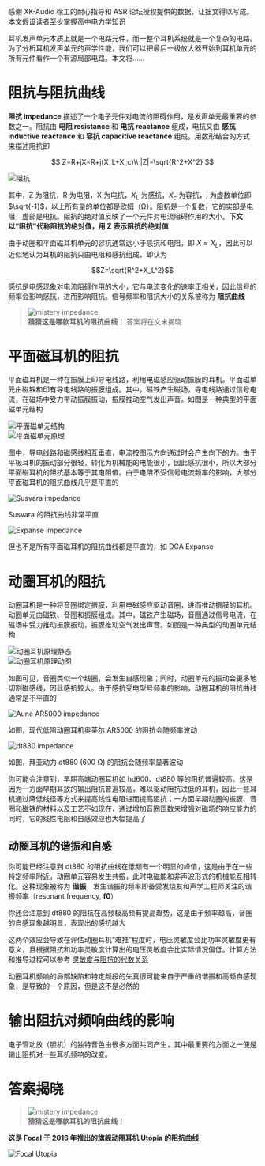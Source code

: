 感谢 XK-Audio 徐工的耐心指导和 ASR 论坛授权提供的数据，让拙文得以写成。本文假设读者至少掌握高中电力学知识

耳机发声单元本质上就是一个电路元件，而一整个耳机系统就是一个复杂的电路。为了分析耳机发声单元的声学性能，我们可以把最后一级放大器开始到耳机单元的所有元件看作一个有源局部电路。本文将……

# 阻抗与阻抗曲线

**阻抗 impedance** 描述了一个电子元件对电流的阻碍作用，是发声单元最重要的参数之一。阻抗由 **电阻 resistance** 和 **电抗 reactance** 组成，电抗又由 **感抗 inductive reactance** 和 **容抗 capacitive reactance** 组成。用数形结合的方式来描述阻抗即

$$
Z=R+jX=R+j(X_L+X_c)\\
|Z|=\sqrt{R^2+X^2}
$$

![阻抗](../../resource/impedance.svg)

其中，Z 为阻抗，R 为电阻，X 为电抗，$X_L$ 为感抗，$X_c$ 为容抗，j 为虚数单位即 $\sqrt{-1}$，以上所有量的单位都是欧姆（Ω）。阻抗是一个复数，它的实部是电阻，虚部是电抗。阻抗的绝对值反映了一个元件对电流阻碍作用的大小。**下文以“阻抗”代称阻抗的绝对值，用 Z 表示阻抗的绝对值**

由于动圈和平面磁耳机单元的容抗通常远小于感抗和电阻，即 $X\approx X_L$，因此可以近似地认为耳机的阻抗只由电阻和感抗组成，即认为

$$Z=\sqrt{R^2+X_L^2}$$

感抗是电感现象对电流阻碍作用的大小，它与电流变化的速率正相关，因此信号的频率会影响感抗，进而影响阻抗。信号频率和阻抗大小的关系被称为 **阻抗曲线**

> ![mistery impedance](../../resource/utopia2016%20impedance%20masked.png)  
> **猜猜这是哪款耳机的阻抗曲线！** 答案将在文末揭晓

# 平面磁耳机的阻抗

平面磁耳机是一种在振膜上印导电线路，利用电磁感应驱动振膜的耳机。平面磁单元由磁铁和印有导电线路的振膜组成。其中，磁铁产生磁场，导电线路通过信号电流，在磁场中受力带动振膜振动，振膜推动空气发出声音。如图是一种典型的平面磁单元结构

![平面磁单元结构](../../resource/planar%20driver%20structure.png)  
![平面磁单元原理](../../resource/planar%20driver%20principle.jpg)

图中，导电线路和磁感线相互垂直，电流按图示方向通过时会产生向下的力。由于平板耳机的振动部分很轻，转化为机械能的电能很小，因此感抗很小，所以大部分平面磁耳机的阻抗基本等于其电阻值。由于电阻不受信号电流频率的影响，大部分平面磁耳机的阻抗曲线几乎是平直的

![Susvara impedance](../../resource/susvara%20impedance.png)

Susvara 的阻抗曲线非常平直

![Expanse impedance](../../resource/expanse%20impedance.png)

但也不是所有平面磁耳机的阻抗曲线都是平直的，如 DCA Expanse

# 动圈耳机的阻抗

动圈耳机是一种将音圈绑定振膜，利用电磁感应驱动音圈，进而推动振膜的耳机。动圈单元由磁铁、音圈和振膜组成。其中，磁铁产生磁场，音圈通过信号电流，在磁场中受力推动振膜振动，振膜推动空气发出声音。如图是一种典型的动圈单元结构

![动圈耳机原理静态](../../resource/moving%20coil%20principle.png)  
![动圈耳机原理动图](../../resource/moving%20coil%20principle.gif)

如图可见，音圈类似一个线圈，会发生自感现象；同时，动圈单元的振动会更多地切割磁感线，因此感抗较大。由于感抗受电型号频率的影响，动圈耳机的阻抗曲线通常是不平直的

![Aune AR5000 impedance](../../resource/ar5000%20impedance.png)

如图，现代低阻动圈耳机奥莱尔 AR5000 的阻抗会随频率波动

![dt880 impedance](../../resource/dt880%20600%20impedance.png)

如图，拜亚动力 dt880 (600 Ω) 的阻抗会随频率显著波动

你可能会注意到，早期高端动圈耳机如 hd600、dt880 等的阻抗普遍较高。这是因为一方面早期耳放的输出阻抗普遍较高，难以驱动阻抗过低的耳机，因此一些耳机通过降低线径等方式来提高线性电阻进而提高阻抗；一方面早期动圈的振膜、音圈和磁铁的材料以及工艺不如现在，通过增加音圈匝数来增强对磁场的响应能力的同时，它的线性电阻和自感效应也大幅提高了

## 动圈耳机的谐振和自感

你可能已经注意到 dt880 的阻抗曲线在低频有一个明显的峰值，这是由于在一些特定频率附近，动圈单元容易发生共振，此时电磁能和非声波形式的机械能互相转化。这种现象被称为 **谐振**，发生谐振的频率即备受发烧友和声学工程师关注的谐振频率（resonant frequency, **f0**）

你还会注意到 dt880 的阻抗在高频极高频有提高趋势，这是由于频率越高，音圈的自感现象越明显，表现出的感抗越大

这两个效应会导致在评估动圈耳机“难推”程度时，电压灵敏度会比功率灵敏度更有意义，且根据阻抗和功率灵敏度计算出的电压灵敏度会比实际情况偏低。计算方法和推导过程可以参考 [灵敏度与阻抗的代数关系](./灵敏度与阻抗的代数关系.md)

动圈耳机频响的局部缺陷和特定频段的失真很可能来自于严重的谐振和高频自感现象，是导致的一个原因，但是这不是必然的

# 输出阻抗对频响曲线的影响

电子管功放（胆机）的独特音色由很多方面共同产生，其中最重要的方面之一便是输出阻抗对一些耳机频响的改变。

# 答案揭晓

> ![mistery impedance](../../resource/utopia2016%20impedance%20masked.png)  
> **猜猜这是哪款耳机的阻抗曲线！**

**这是 Focal 于 2016 年推出的旗舰动圈耳机 Utopia 的阻抗曲线**

![Focal Utopia](../../resource/utopia2016.jpg)
